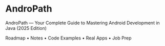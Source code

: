 # AndroPath
AndroPath — Your Complete Guide to Mastering Android Development in Java (2025 Edition)

 Roadmap • Notes • Code Examples • Real Apps • Job Prep
